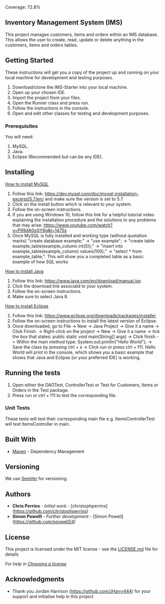 Coverage: 72.8%
## Inventory Management System (IMS)

This project manages customers, items and orders within an IMS database. This allows the user to create, read, update or delete anything in the customers, items and orders tables.

## Getting Started

These instructions will get you a copy of the project up and running on your local machine for development and testing purposes.

1. Download/clone the IMS-Starter into your local machine.
2. Open up your chosen IDE.
3. Import the project from your files.
4. Open the Runner class and press run.
5. Follow the instructions in the console.
6. Open and edit other classes for testing and development purposes.

### Prerequisites

You will need:
1. MySQL.
2. Java.
3. Eclipse (Recommended but can be any IDE).

## Installing

<ins>How to install MySQL</ins>
1. Follow this link: https://dev.mysql.com/doc/mysql-installation-excerpt/5.7/en/ and make sure the version is set to 5.7.
2. Click on the install button which is relevant to your system.
3. Follow the on-screen instructions.
4. If you are using Windows 10, follow this link for a helpful tutorial video explaining the installation procedure and the solutions to any problems that may arise: https://www.youtube.com/watch?v=P99dA0yGY8g&t=1475s
5. Once MySQL is fully installed and working type (without quotation marks) "create database example;" -> "use example"; -> "create table example_table(example_column int(5));" -> "insert into example_table(example_column) values(100);" -> "select * from example_table;". This will show you a completed table as a basic example of how SQL works

<ins>How to install Java</ins>
1. Follow this link: https://www.java.com/en/download/manual.jsp
2. Click the download link associatd to your system.
3. Follow the on-screen instructions.
4. Make sure to select Java 8.

<ins>How to install Eclipse</ins>
1. Follow this link: https://www.eclipse.org/downloads/packages/installer
2. Follow the on-screen instructions to install the latest version of Eclipse.
3. Once downloaded, go to File -> New -> Java Project -> Give it a name -> Click Finish. -> Right-click on the project -> New -> Give it a name -> tick the box that states: public static void main(String[] args) -> Click finish -> Within the main method type: System.out.println("Hello World"); -> Save the class by pressing ctrl + s -> Click run or press ctrl + f11. Hello World will print in the console, which shows you a basic example that shows that Java and Eclipse (or your preferred IDE) is working.

## Running the tests

1. Open either the DAOTest, ControllerTest or Test for Customers, Items or Orders in the Test package.
2. Press run or ctrl + f11 to test the corresponding file.

### Unit Tests 

These tests will test their corresponding main file e.g. ItemsControllerTest will test ItemsController in main.

## Built With

* [Maven](https://maven.apache.org/) - Dependency Management

## Versioning

We use [SemVer](http://semver.org/) for versioning.

## Authors

* **Chris Perrins** - *Initial work* - [christophperrins] (https://github.com/christophperrins)
* **Simon Powelll** - *Further development* - [Simon Powell] (https://github.com/spowell24)

## License

This project is licensed under the MIT license - see the [LICENSE.md](LICENSE.md) file for details 

*For help in [Choosing a license](https://choosealicense.com/)*

## Acknowledgments

* Thank you Jordan Harrison (https://github.com/JHarry444) for your support and initialise help in this project
